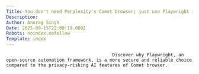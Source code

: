 ```yaml
---
Title: You don't need Perplexity's Comet browser; just use Playwright instead
Description: 
Author: Anurag Singh
Date: 2025-09-15T22:00:19.000Z
Robots: noindex,nofollow
Template: index
---
```


                                            Discover why Playwright, an open-source automation framework, is a more secure and reliable choice compared to the privacy-risking AI features of Comet browser.
                                        